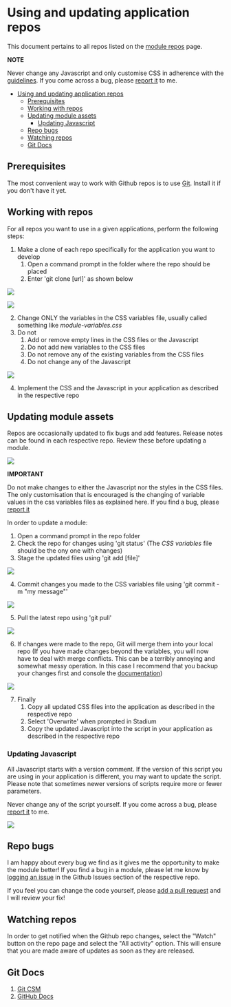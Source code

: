 # Using and updating application repos

This document pertains to all repos listed on the [module repos](https://github.com/stadium-software/modules) page. 

**NOTE**

Never change any Javascript and only customise CSS in adherence with the [guidelines](#working-with-repos). If you come across a bug, please [report it](#repo-bugs) to me. 

- [Using and updating application repos](#using-and-updating-application-repos)
  - [Prerequisites](#prerequisites)
  - [Working with repos](#working-with-repos)
  - [Updating module assets](#updating-module-assets)
    - [Updating Javascript](#updating-javascript)
  - [Repo bugs](#repo-bugs)
  - [Watching repos](#watching-repos)
  - [Git Docs](#git-docs)

## Prerequisites
The most convenient way to work with Github repos is to use [Git](https://education.github.com/git-cheat-sheet-education.pdf). Install it if you don't have it yet. 

## Working with repos
For all repos you want to use in a given applications, perform the following steps:

1. Make a clone of each repo specifically for the application you want to develop
   1. Open a command prompt in the folder where the repo should be placed
   2. Enter 'git clone \[url]' as shown below

![](images/GitClone.png)

![](images/WindowsExplorer.png)

2. Change ONLY the variables in the CSS variables file, usually called something like *module-variables.css*
3. Do not 
   1. Add or remove empty lines in the CSS files or the Javascript
   2. Do not add new variables to the CSS files
   3. Do not remove any of the existing variables from the CSS files
   4. Do not change any of the Javascript

![](images/EditableElements.png)

4. Implement the CSS and the Javascript in your application as described in the respective repo

## Updating module assets
Repos are occasionally updated to fix bugs and add features. Release notes can be found in each respective repo. Review these before updating a module. 

![](images/VersionInfo.png)

**IMPORTANT**

Do not make changes to either the Javascript nor the styles in the CSS files. The only customisation that is encouraged is the changing of variable values in the css variables files as explained here. If you find a bug, please [report it](#repo-bugs)

In order to update a module:

1. Open a command prompt in the repo folder
2. Check the repo for changes using 'git status' (The *CSS variables* file should be the ony one with changes)
3. Stage the updated files using 'git add \[file]'

![](images/GitAddFile.png)

4. Commit changes you made to the CSS variables file using 'git commit -m "my message"'

![](images/GitCommit_.png)

5. Pull the latest repo using 'git pull'

![](images/GitPull.png)

6. If changes were made to the repo, Git will merge them into your local repo (If you have made changes beyond the variables, you will now have to deal with merge conflicts. This can be a terribly annoying and somewhat messy operation. In this case I recommend that you backup your changes first and console the [documentation](https://git-scm.com/docs/git-merge))

![](images/GitPullWithMerge.png)

7. Finally
   1. Copy all updated CSS files into the application as described in the respective repo
   2. Select 'Overwrite' when prompted in Stadium
   3. Copy the updated Javascript into the script in your application as described in the respective repo

### Updating Javascript
All Javascript starts with a version comment. If the version of this script you are using in your application is different, you may want to update the script. Please note that sometimes newer versions of scripts require more or fewer parameters. 

Never change any of the script yourself. If you come across a bug, please [report it](#repo-bugs) to me. 

![](images/ScriptVersions.png)

## Repo bugs
I am happy about every bug we find as it gives me the opportunity to make the module better! If you find a bug in a module, please let me know by [logging an issue](https://docs.github.com/en/issues/tracking-your-work-with-issues/creating-an-issue) in the Github Issues section of the respective repo. 
 
If you feel you can change the code yourself, please [add a pull request](https://docs.github.com/en/pull-requests/collaborating-with-pull-requests/incorporating-changes-from-a-pull-request/merging-a-pull-request-with-a-merge-queue#adding-a-pull-request-to-a-merge-queue) and I will review your fix! 

## Watching repos
In order to get notified when the Github repo changes, select the "Watch" button on the repo page and select the "All activity" option. This will ensure that you are made aware of updates as soon as they are released. 

## Git Docs
1. [Git CSM](https://git-scm.com/docs)
2. [GitHub Docs](https://docs.github.com/en)